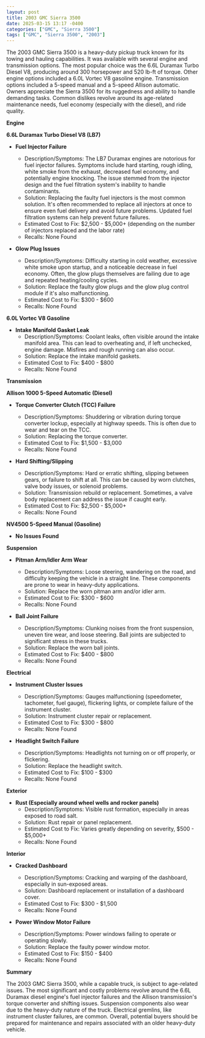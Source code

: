 ```yaml
---
layout: post
title: 2003 GMC Sierra 3500
date: 2025-03-15 13:17 -0400
categories: ["GMC", "Sierra 3500"]
tags: ["GMC", "Sierra 3500", "2003"]
---
```

The 2003 GMC Sierra 3500 is a heavy-duty pickup truck known for its towing and hauling capabilities. It was available with several engine and transmission options. The most popular choice was the 6.6L Duramax Turbo Diesel V8, producing around 300 horsepower and 520 lb-ft of torque. Other engine options included a 6.0L Vortec V8 gasoline engine. Transmission options included a 5-speed manual and a 5-speed Allison automatic. Owners appreciate the Sierra 3500 for its ruggedness and ability to handle demanding tasks. Common dislikes revolve around its age-related maintenance needs, fuel economy (especially with the diesel), and ride quality.

**Engine**

**6.6L Duramax Turbo Diesel V8 (LB7)**

*   **Fuel Injector Failure**
    *   Description/Symptoms: The LB7 Duramax engines are notorious for fuel injector failures. Symptoms include hard starting, rough idling, white smoke from the exhaust, decreased fuel economy, and potentially engine knocking. The issue stemmed from the injector design and the fuel filtration system's inability to handle contaminants.
    *   Solution: Replacing the faulty fuel injectors is the most common solution. It's often recommended to replace all injectors at once to ensure even fuel delivery and avoid future problems. Updated fuel filtration systems can help prevent future failures.
    *   Estimated Cost to Fix: $2,500 - $5,000+ (depending on the number of injectors replaced and the labor rate)
    *   Recalls: None Found

*   **Glow Plug Issues**
    *   Description/Symptoms: Difficulty starting in cold weather, excessive white smoke upon startup, and a noticeable decrease in fuel economy. Often, the glow plugs themselves are failing due to age and repeated heating/cooling cycles.
    *   Solution: Replace the faulty glow plugs and the glow plug control module if it's also malfunctioning.
    *   Estimated Cost to Fix: $300 - $600
    *   Recalls: None Found

**6.0L Vortec V8 Gasoline**

*   **Intake Manifold Gasket Leak**
    *   Description/Symptoms: Coolant leaks, often visible around the intake manifold area. This can lead to overheating and, if left unchecked, engine damage. Misfires and rough running can also occur.
    *   Solution: Replace the intake manifold gaskets.
    *   Estimated Cost to Fix: $400 - $800
    *   Recalls: None Found

**Transmission**

**Allison 1000 5-Speed Automatic (Diesel)**

*   **Torque Converter Clutch (TCC) Failure**
    *   Description/Symptoms: Shuddering or vibration during torque converter lockup, especially at highway speeds. This is often due to wear and tear on the TCC.
    *   Solution: Replacing the torque converter.
    *   Estimated Cost to Fix: $1,500 - $3,000
    *   Recalls: None Found

*   **Hard Shifting/Slipping**
    *   Description/Symptoms: Hard or erratic shifting, slipping between gears, or failure to shift at all. This can be caused by worn clutches, valve body issues, or solenoid problems.
    *   Solution: Transmission rebuild or replacement. Sometimes, a valve body replacement can address the issue if caught early.
    *   Estimated Cost to Fix: $2,500 - $5,000+
    *   Recalls: None Found

**NV4500 5-Speed Manual (Gasoline)**

*   **No Issues Found**

**Suspension**

*   **Pitman Arm/Idler Arm Wear**
    *   Description/Symptoms: Loose steering, wandering on the road, and difficulty keeping the vehicle in a straight line. These components are prone to wear in heavy-duty applications.
    *   Solution: Replace the worn pitman arm and/or idler arm.
    *   Estimated Cost to Fix: $300 - $600
    *   Recalls: None Found

*   **Ball Joint Failure**
    *   Description/Symptoms: Clunking noises from the front suspension, uneven tire wear, and loose steering. Ball joints are subjected to significant stress in these trucks.
    *   Solution: Replace the worn ball joints.
    *   Estimated Cost to Fix: $400 - $800
    *   Recalls: None Found

**Electrical**

*   **Instrument Cluster Issues**
    *   Description/Symptoms: Gauges malfunctioning (speedometer, tachometer, fuel gauge), flickering lights, or complete failure of the instrument cluster.
    *   Solution: Instrument cluster repair or replacement.
    *   Estimated Cost to Fix: $300 - $800
    *   Recalls: None Found

*   **Headlight Switch Failure**
    *   Description/Symptoms: Headlights not turning on or off properly, or flickering.
    *   Solution: Replace the headlight switch.
    *   Estimated Cost to Fix: $100 - $300
    *   Recalls: None Found

**Exterior**

*   **Rust (Especially around wheel wells and rocker panels)**
    *   Description/Symptoms: Visible rust formation, especially in areas exposed to road salt.
    *   Solution: Rust repair or panel replacement.
    *   Estimated Cost to Fix: Varies greatly depending on severity, $500 - $5,000+
    *   Recalls: None Found

**Interior**

*   **Cracked Dashboard**
    *   Description/Symptoms: Cracking and warping of the dashboard, especially in sun-exposed areas.
    *   Solution: Dashboard replacement or installation of a dashboard cover.
    *   Estimated Cost to Fix: $300 - $1,500
    *   Recalls: None Found

*   **Power Window Motor Failure**
    *   Description/Symptoms: Power windows failing to operate or operating slowly.
    *   Solution: Replace the faulty power window motor.
    *   Estimated Cost to Fix: $150 - $400
    *   Recalls: None Found

**Summary**

The 2003 GMC Sierra 3500, while a capable truck, is subject to age-related issues. The most significant and costly problems revolve around the 6.6L Duramax diesel engine's fuel injector failures and the Allison transmission's torque converter and shifting issues. Suspension components also wear due to the heavy-duty nature of the truck. Electrical gremlins, like instrument cluster failures, are common. Overall, potential buyers should be prepared for maintenance and repairs associated with an older heavy-duty vehicle.

